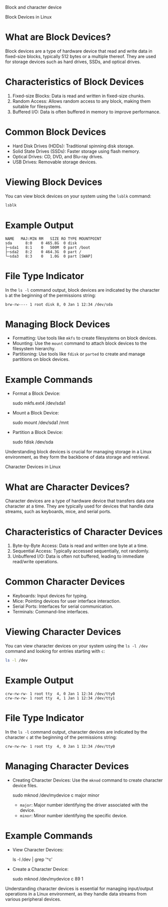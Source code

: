 Block and character device




 Block Devices in Linux

# What are Block Devices?
Block devices are a type of hardware device that read and write data in fixed-size blocks, typically 512 bytes or a multiple thereof. They are used for storage devices such as hard drives, SSDs, and optical drives.

# Characteristics of Block Devices
1. Fixed-size Blocks: Data is read and written in fixed-size chunks.
2. Random Access: Allows random access to any block, making them suitable for filesystems.
3. Buffered I/O: Data is often buffered in memory to improve performance.

# Common Block Devices
- Hard Disk Drives (HDDs): Traditional spinning disk storage.
- Solid State Drives (SSDs): Faster storage using flash memory.
- Optical Drives: CD, DVD, and Blu-ray drives.
- USB Drives: Removable storage devices.

# Viewing Block Devices
You can view block devices on your system using the `lsblk` command:
```sh
lsblk
```

# Example Output
```plaintext
NAME   MAJ:MIN RM   SIZE RO TYPE MOUNTPOINT
sda      8:0    0 465.8G  0 disk 
├─sda1   8:1    0   500M  0 part /boot
├─sda2   8:2    0 464.3G  0 part /
└─sda3   8:3    0   1.0G  0 part [SWAP]
```

# File Type Indicator
In the `ls -l` command output, block devices are indicated by the character `b` at the beginning of the permissions string:
```plaintext
brw-rw---- 1 root disk 8, 0 Jan 1 12:34 /dev/sda
```

# Managing Block Devices
- Formatting: Use tools like `mkfs` to create filesystems on block devices.
- Mounting: Use the `mount` command to attach block devices to the filesystem hierarchy.
- Partitioning: Use tools like `fdisk` or `parted` to create and manage partitions on block devices.

# Example Commands
- Format a Block Device:

  sudo mkfs.ext4 /dev/sda1

- Mount a Block Device:

  sudo mount /dev/sda1 /mnt

- Partition a Block Device:

  sudo fdisk /dev/sda


Understanding block devices is crucial for managing storage in a Linux environment, as they form the backbone of data storage and retrieval.


 Character Devices in Linux

# What are Character Devices?
Character devices are a type of hardware device that transfers data one character at a time. They are typically used for devices that handle data streams, such as keyboards, mice, and serial ports.

# Characteristics of Character Devices
1. Byte-by-Byte Access: Data is read and written one byte at a time.
2. Sequential Access: Typically accessed sequentially, not randomly.
3. Unbuffered I/O: Data is often not buffered, leading to immediate read/write operations.

# Common Character Devices
- Keyboards: Input devices for typing.
- Mice: Pointing devices for user interface interaction.
- Serial Ports: Interfaces for serial communication.
- Terminals: Command-line interfaces.

# Viewing Character Devices
You can view character devices on your system using the `ls -l /dev` command and looking for entries starting with `c`:
```sh
ls -l /dev
```

# Example Output
```plaintext
crw-rw-rw- 1 root tty  4, 0 Jan 1 12:34 /dev/tty0
crw-rw-rw- 1 root tty  4, 1 Jan 1 12:34 /dev/tty1
```

# File Type Indicator
In the `ls -l` command output, character devices are indicated by the character `c` at the beginning of the permissions string:
```plaintext
crw-rw-rw- 1 root tty  4, 0 Jan 1 12:34 /dev/tty0
```

# Managing Character Devices
- Creating Character Devices: Use the `mknod` command to create character device files.

  sudo mknod /dev/mydevice c major minor

  - `major`: Major number identifying the driver associated with the device.
  - `minor`: Minor number identifying the specific device.

# Example Commands
- View Character Devices:

  ls -l /dev | grep '^c'

  
- Create a Character Device:

  sudo mknod /dev/mydevice c 89 1


Understanding character devices is essential for managing input/output operations in a Linux environment, as they handle data streams from various peripheral devices.

